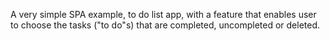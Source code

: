 A very simple SPA example, to do list app, with a feature that enables user to choose the tasks ("to do"s) that are completed, uncompleted or deleted.
